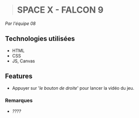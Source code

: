 ># SPACE X - FALCON 9
*Par l'équipe 08*


## Technologies utilisées
* HTML
* CSS
* JS, Canvas


## Features 
- Appuyer sur '*le bouton de droite*' pour lancer la vidéo du jeu.


### Remarques
- *????*